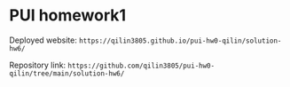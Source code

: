 # PUI homework1

Deployed website: `https://qilin3805.github.io/pui-hw0-qilin/solution-hw6/`

Repository link: `https://github.com/qilin3805/pui-hw0-qilin/tree/main/solution-hw6/`